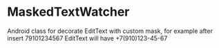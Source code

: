 # MaskedTextWatcher
Android class for decorate EditText with custom mask, for example after insert 79101234567 EditText will have +7(910)123-45-67
